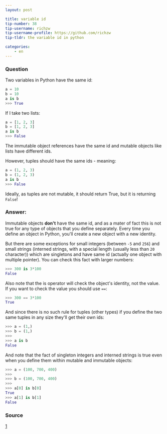 ```yaml
---
layout: post

title: variable id
tip-number: 38
tip-username: richzw
tip-username-profile: https://github.com/richzw
tip-tldr: the variable id in python

categories:
    - en
---
```


### Question

Two variables in Python have the same id:

```python
a = 10
b = 10
a is b
>>> True
```

If I take two lists:

```python
a = [1, 2, 3]
b = [1, 2, 3]
a is b
>>> False
```

The immutable object references have the same id and mutable objects like lists have different ids.

However, tuples should have the same ids - meaning:

```python
a = (1, 2, 3)
b = (1, 2, 3)
a is b
>>> False
```

Ideally, as tuples are not mutable, it should return True, but it is returning `False`!

### Answer:

Immutable objects **don't** have the same id, and as a mater of fact this is not true for any type of objects that you define separately.
Every time you define an object in Python, you'll create a new object with a new identity.

But there are some exceptions for small integers (between `-5` and `256`) and small strings (interned strings, with a special length 
(usually less than `20` character)) which are singletons and have same id (actually one object with multiple pointer). You can check 
this fact with larger numbers:

```python
>>> 300 is 3*100
False
```

Also note that the is operator will check the object's identity, not the value. If you want to check the value you should use `==`:

```python
>>> 300 == 3*100
True
```

And since there is no such rule for tuples (other types) if you define the two same tuples in any size they'll get their own ids:

```python
>>> a = (1,)
>>> b = (1,)
>>>
>>> a is b
False
```

And note that the fact of singleton integers and interned strings is true even when you define them within mutable and immutable objects:

```python
>>> a = (100, 700, 400)
>>>
>>> b = (100, 700, 400)
>>>
>>> a[0] is b[0]
True
>>> a[1] is b[1]
False
```

### Source

[1](http://stackoverflow.com/questions/38189660/two-variables-in-python-have-same-id-but-not-lists-or-tuples-why)
